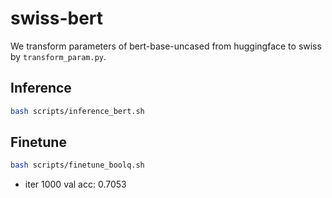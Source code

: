 # swiss-bert

We transform parameters of bert-base-uncased from huggingface to swiss by `transform_param.py`.

## Inference

```bash
bash scripts/inference_bert.sh
```

## Finetune

```bash
bash scripts/finetune_boolq.sh
```

* iter 1000 val acc: 0.7053